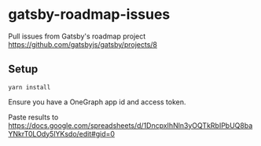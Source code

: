 # gatsby-roadmap-issues

Pull issues from Gatsby's roadmap project https://github.com/gatsbyjs/gatsby/projects/8

## Setup

`yarn install`

Ensure you have a OneGraph app id and access token.

Paste results to https://docs.google.com/spreadsheets/d/1DncpxIhNln3yOQTkRbIPbUQ8baYNkrT0LOdy5lYKsdo/edit#gid=0
